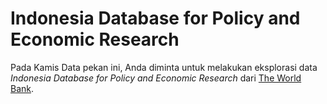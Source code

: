 # Indonesia Database for Policy and Economic Research

Pada Kamis Data pekan ini, Anda diminta untuk melakukan eksplorasi data *Indonesia Database for Policy and Economic Research* dari [The World Bank](https://datacatalog.worldbank.org/dataset/indonesia-database-policy-and-economic-research).
